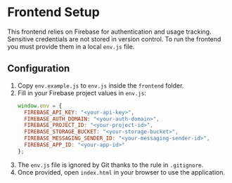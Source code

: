 # Frontend Setup

This frontend relies on Firebase for authentication and usage tracking.
Sensitive credentials are not stored in version control. To run the frontend you
must provide them in a local `env.js` file.

## Configuration

1. Copy `env.example.js` to `env.js` inside the `frontend` folder.
2. Fill in your Firebase project values in `env.js`:
   ```javascript
   window.env = {
     FIREBASE_API_KEY: "<your-api-key>",
     FIREBASE_AUTH_DOMAIN: "<your-auth-domain>",
     FIREBASE_PROJECT_ID: "<your-project-id>",
     FIREBASE_STORAGE_BUCKET: "<your-storage-bucket>",
     FIREBASE_MESSAGING_SENDER_ID: "<your-messaging-sender-id>",
     FIREBASE_APP_ID: "<your-app-id>"
   };
   ```
3. The `env.js` file is ignored by Git thanks to the rule in `.gitignore`.
4. Once provided, open `index.html` in your browser to use the application.

